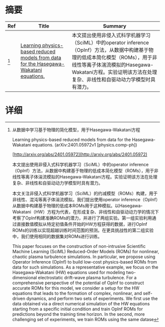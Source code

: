 # 摘要

| Ref | Title | Summary |
| --- | --- | --- |
| [^1] | [Learning physics-based reduced models from data for the Hasegawa-Wakatani equations.](http://arxiv.org/abs/2401.05972) | 本文提出使用非侵入式科学机器学习（SciML）中的operator inference（OpInf）方法，从数据中构建基于物理的低成本简化模型（ROMs），用于非线性等离子体湍流模拟的Hasegawa-Wakatani方程。实验证明该方法在处理复杂、非线性和自驱动动力学模型时具有潜力。 |

# 详细

[^1]: 从数据中学习基于物理的简化模型，用于Hasegawa-Wakatani方程

    Learning physics-based reduced models from data for the Hasegawa-Wakatani equations. (arXiv:2401.05972v1 [physics.comp-ph])

    [http://arxiv.org/abs/2401.05972](http://arxiv.org/abs/2401.05972)

    本文提出使用非侵入式科学机器学习（SciML）中的operator inference（OpInf）方法，从数据中构建基于物理的低成本简化模型（ROMs），用于非线性等离子体湍流模拟的Hasegawa-Wakatani方程。实验证明该方法在处理复杂、非线性和自驱动动力学模型时具有潜力。

    

    本文关注非侵入式科学机器学习（SciML）的约减模型（ROMs）构建，用于非线性、混沌等离子体湍流模拟。我们提出使用operator inference（OpInf）从数据中构建基于物理的低成本ROMs用于这种模拟。以Hasegawa-Wakatani（HW）方程为代表，在形成复杂、非线性和自驱动动力学的情况下考察了OpInf构建准确ROMs的潜力，并进行了两组实验。第一组实验利用通过直接数值模拟从特定初值条件开始的HW方程获得的数据，进行OpInf ROMs的训练以实现超越训练时间范围的预测。在更具挑战性的第二组实验中，我们使用相同的数据集对ROMs进行训练。

    This paper focuses on the construction of non-intrusive Scientific Machine Learning (SciML) Reduced-Order Models (ROMs) for nonlinear, chaotic plasma turbulence simulations. In particular, we propose using Operator Inference (OpInf) to build low-cost physics-based ROMs from data for such simulations. As a representative example, we focus on the Hasegawa-Wakatani (HW) equations used for modeling two-dimensional electrostatic drift-wave plasma turbulence. For a comprehensive perspective of the potential of OpInf to construct accurate ROMs for this model, we consider a setup for the HW equations that leads to the formation of complex, nonlinear, and self-driven dynamics, and perform two sets of experiments. We first use the data obtained via a direct numerical simulation of the HW equations starting from a specific initial condition and train OpInf ROMs for predictions beyond the training time horizon. In the second, more challenging set of experiments, we train ROMs using the same datase
    

